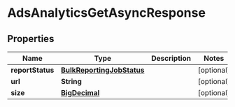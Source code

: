 

# AdsAnalyticsGetAsyncResponse

## Properties

Name | Type | Description | Notes
------------ | ------------- | ------------- | -------------
**reportStatus** | [**BulkReportingJobStatus**](BulkReportingJobStatus.md) |  |  [optional]
**url** | **String** |  |  [optional]
**size** | [**BigDecimal**](BigDecimal.md) |  |  [optional]




